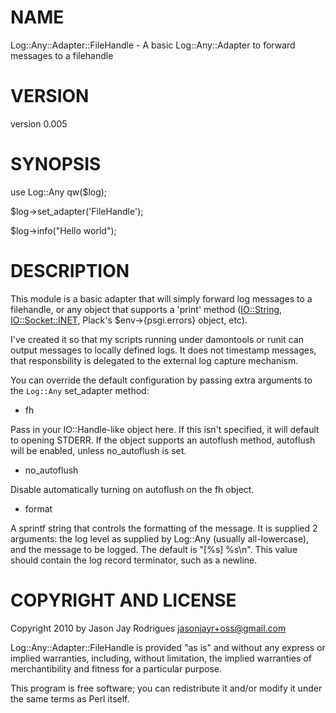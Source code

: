 # NAME

Log::Any::Adapter::FileHandle - A basic Log::Any::Adapter to forward messages to a filehandle

# VERSION

version 0.005

# SYNOPSIS

  use Log::Any qw($log);

  $log->set_adapter('FileHandle');

  $log->info("Hello world");
 

# DESCRIPTION

This module is a basic adapter that will simply forward log messages to a filehandle, or any object that
supports a 'print' method ([IO::String](http://search.cpan.org/perldoc?IO::String), [IO::Socket::INET](http://search.cpan.org/perldoc?IO::Socket::INET), Plack's $env->{psgi.errors} object, etc).

I've created it so that my scripts running under damontools or runit can output
messages to locally defined logs.  It does not timestamp messages, that responsbility  is
delegated to the external log capture mechanism.

You can override the default configuration by passing extra arguments to the
`Log::Any` set_adapter method:

- fh

Pass in your IO::Handle-like object here.  If this isn't specified, it will default to opening STDERR. 
If the object supports an autoflush method, autoflush will be enabled, unless no_autoflush is set.

- no_autoflush

Disable automatically turning on autoflush on the fh object.

- format

A sprintf string that controls the formatting of the message.  It is supplied 2
arguments: the log level as supplied by Log::Any (usually all-lowercase), and
the message to be logged.  The default is "[%s] %s\n".  This value should contain the log
record terminator, such as a newline.



# COPYRIGHT AND LICENSE

Copyright 2010 by Jason Jay Rodrigues <jasonjayr+oss@gmail.com>

Log::Any::Adapter::FileHandle is provided "as is" and without any express or
implied warranties, including, without limitation, the implied warranties of
merchantibility and fitness for a particular purpose.

This program is free software; you can redistribute it and/or modify it under
the same terms as Perl itself.